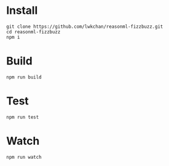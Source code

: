 # Install

```
git clone https://github.com/lwkchan/reasonml-fizzbuzz.git
cd reasonml-fizzbuzz
npm i
```

# Build

```
npm run build
```

# Test

```
npm run test
```

# Watch

```
npm run watch
```
